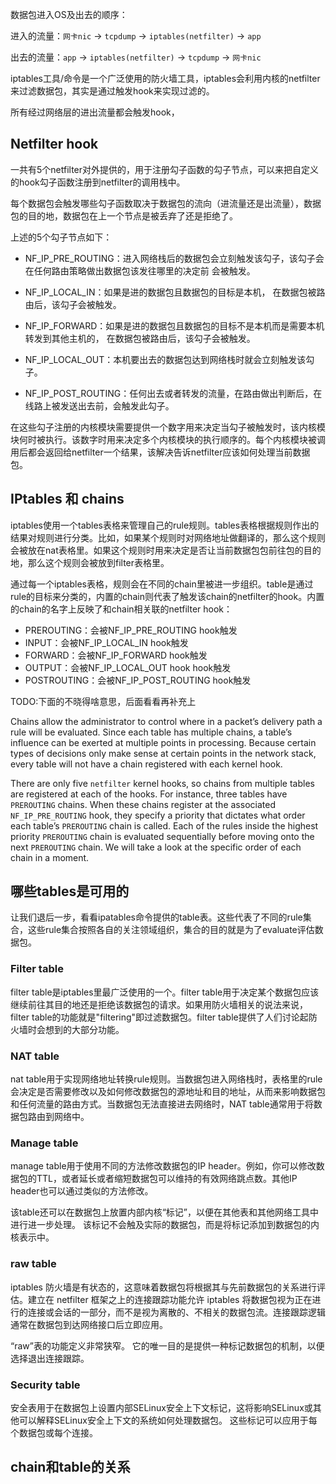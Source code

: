 数据包进入OS及出去的顺序：

进入的流量：`网卡nic` -> `tcpdump` -> `iptables(netfilter)` -> `app`

出去的流量：`app` -> `iptables(netfilter)` -> `tcpdump` -> `网卡nic`





iptables工具/命令是一个广泛使用的防火墙工具，iptables会利用内核的netfilter来过滤数据包，其实是通过触发hook来实现过滤的。

所有经过网络层的进出流量都会触发hook，

## Netfilter hook

一共有5个netfilter对外提供的，用于注册勾子函数的勾子节点，可以来把自定义的hook勾子函数注册到netfilter的调用栈中。

每个数据包会触发哪些勾子函数取决于数据包的流向（进流量还是出流量），数据包的目的地，数据包在上一个节点是被丢弃了还是拒绝了。

上述的5个勾子节点如下：

- NF_IP_PRE_ROUTING：进入网络栈后的数据包会立刻触发该勾子，该勾子会 在任何路由策略做出数据包该发往哪里的决定前 会被触发。

- NF_IP_LOCAL_IN：如果是进的数据包且数据包的目标是本机， 在数据包被路由后，该勾子会被触发。

- NF_IP_FORWARD：如果是进的数据包且数据包的目标不是本机而是需要本机转发到其他主机的， 在数据包被路由后，该勾子会被触发。

- NF_IP_LOCAL_OUT：本机要出去的数据包达到网络栈时就会立刻触发该勾子。

- NF_IP_POST_ROUTING：任何出去或者转发的流量，在路由做出判断后，在线路上被发送出去前，会触发此勾子。

在这些勾子注册的内核模块需要提供一个数字用来决定当勾子被触发时，该内核模块何时被执行。该数字时用来决定多个内核模块的执行顺序的。每个内核模块被调用后都会返回给netfilter一个结果，该解决告诉netfilter应该如何处理当前数据包。

## IPtables 和 chains

iptables使用一个tables表格来管理自己的rule规则。tables表格根据规则作出的结果对规则进行分类。比如，如果某个规则时对网络地址做翻译的，那么这个规则会被放在nat表格里。如果这个规则时用来决定是否让当前数据包包前往包的目的地，那么这个规则会被放到filter表格里。

通过每一个iptables表格，规则会在不同的chain里被进一步组织。table是通过rule的目标来分类的，内置的chain则代表了触发该chain的netfilter的hook。内置的chain的名字上反映了和chain相关联的netfilter hook：

- PREROUTING：会被NF_IP_PRE_ROUTING hook触发
- INPUT：会被NF_IP_LOCAL_IN hook触发
- FORWARD：会被NF_IP_FORWARD hook触发
- OUTPUT：会被NF_IP_LOCAL_OUT hook hook触发
- POSTROUTING：会被NF_IP_POST_ROUTING hook触发

TODO:下面的不晓得啥意思，后面看看再补充上

Chains allow the administrator to control where in a packet’s delivery path a rule will be evaluated. Since each table has multiple chains, a table’s influence can be exerted at multiple points in processing. Because certain types of decisions only make sense at certain points in the network stack, every table will not have a chain registered with each kernel hook.

There are only five `netfilter` kernel hooks, so chains from multiple tables are registered at each of the hooks. For instance, three tables have `PREROUTING` chains. When these chains register at the associated `NF_IP_PRE_ROUTING` hook, they specify a priority that dictates what order each table’s `PREROUTING` chain is called. Each of the rules inside the highest priority `PREROUTING` chain is evaluated sequentially before moving onto the next `PREROUTING` chain. We will take a look at the specific order of each chain in a moment.

## 哪些tables是可用的

让我们退后一步，看看ipatables命令提供的table表。这些代表了不同的rule集合，这些rule集合按照各自的关注领域组织，集合的目的就是为了evaluate评估数据包。

### Filter table

filter table是iptables里最广泛使用的一个。filter table用于决定某个数据包应该继续前往其目的地还是拒绝该数据包的请求。如果用防火墙相关的说法来说，filter table的功能就是"filtering"即过滤数据包。filter table提供了人们讨论起防火墙时会想到的大部分功能。

### NAT table

nat table用于实现网络地址转换rule规则。当数据包进入网络栈时，表格里的rule会决定是否需要修改以及如何修改数据包的源地址和目的地址，从而来影响数据包和任何流量的路由方式。当数据包无法直接进去网络时，NAT table通常用于将数据包路由到网络中。

### Manage table

manage table用于使用不同的方法修改数据包的IP header。例如，你可以修改数据包的TTL，或者延长或者缩短数据包可以维持的有效网络跳点数。其他IP header也可以通过类似的方法修改。

该table还可以在数据包上放置内部内核“标记”，以便在其他表和其他网络工具中进行进一步处理。 该标记不会触及实际的数据包，而是将标记添加到数据包的内核表示中。

### raw table

iptables 防火墙是有状态的，这意味着数据包将根据其与先前数据包的关系进行评估。建立在 netfilter 框架之上的连接跟踪功能允许 iptables 将数据包视为正在进行的连接或会话的一部分，而不是视为离散的、不相关的数据包流。连接跟踪逻辑通常在数据包到达网络接口后立即应用。

“raw”表的功能定义非常狭窄。 它的唯一目的是提供一种标记数据包的机制，以便选择退出连接跟踪。

### Security table

安全表用于在数据包上设置内部SELinux安全上下文标记，这将影响SELinux或其他可以解释SELinux安全上下文的系统如何处理数据包。 这些标记可以应用于每个数据包或每个连接。

## chain和table的关系







































